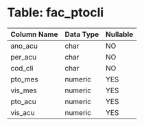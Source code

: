 # Table: fac_ptocli

| Column Name | Data Type | Nullable |
|-------------|-----------|----------|
| ano_acu | char | NO |
| per_acu | char | NO |
| cod_cli | char | NO |
| pto_mes | numeric | YES |
| vis_mes | numeric | YES |
| pto_acu | numeric | YES |
| vis_acu | numeric | YES |
